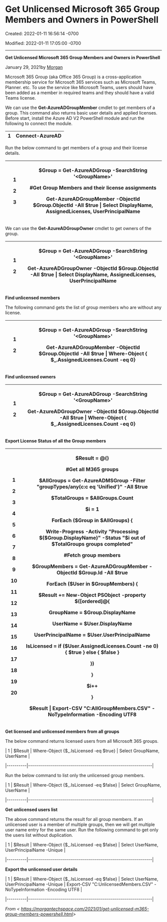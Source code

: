 # Get Unlicensed Microsoft 365 Group Members and Owners in PowerShell

Created: 2022-01-11 16:56:14 -0700

Modified: 2022-01-11 17:05:00 -0700

---

**Get Unlicensed Microsoft 365 Group Members and Owners in PowerShell**

January 29, 2021by [Morgan](https://morgantechspace.com/author/morgan)

Microsoft 365 Group (aka Office 365 Group) is a cross-application membership service for Microsoft 365 services such as Microsoft Teams, Planner. etc. To use the service like Microsoft Teams, users should have been added as a member in required teams and they should have a valid Teams license.

We can use the **Get-AzureADGroupMember** cmdlet to get members of a group. This command also returns basic user details and applied licenses. Before start, install the Azure AD V2 PowerShell module and run the following to connect the module.

| 1   | Connect-AzureAD |
|-----|-----------------|

Run the below command to get members of a group and their license details.

<table>
<colgroup>
<col style="width: 12%" />
<col style="width: 87%" />
</colgroup>
<thead>
<tr class="header">
<th><p>1</p>
<p>2</p>
<p>3</p></th>
<th><p>$Group = Get-AzureADGroup -SearchString '&lt;GroupName&gt;'</p>
<p>#Get Group Members and their license assignments</p>
<p>Get-AzureADGroupMember -ObjectId $Group.ObjectId -All $true | Select DisplayName, AssignedLicenses, UserPrincipalName</p></th>
</tr>
</thead>
<tbody>
</tbody>
</table>

We can use the **Get-AzureADGroupOwner** cmdlet to get owners of the group.

<table>
<colgroup>
<col style="width: 12%" />
<col style="width: 87%" />
</colgroup>
<thead>
<tr class="header">
<th><p>1</p>
<p>2</p></th>
<th><p>$Group = Get-AzureADGroup -SearchString '&lt;GroupName&gt;'</p>
<p>Get-AzureADGroupOwner -ObjectId $Group.ObjectId -All $true | Select DisplayName, AssignedLicenses, UserPrincipalName</p></th>
</tr>
</thead>
<tbody>
</tbody>
</table>

**Find unlicensed members**

The following command gets the list of group members who are without any license.

<table>
<colgroup>
<col style="width: 12%" />
<col style="width: 87%" />
</colgroup>
<thead>
<tr class="header">
<th><p>1</p>
<p>2</p></th>
<th><p>$Group = Get-AzureADGroup -SearchString '&lt;GroupName&gt;'</p>
<p>Get-AzureADGroupMember -ObjectId $Group.ObjectId -All $true | Where-Object { $_.AssignedLicenses.Count -eq 0}</p></th>
</tr>
</thead>
<tbody>
</tbody>
</table>

**Find unlicensed owners**

<table>
<colgroup>
<col style="width: 12%" />
<col style="width: 87%" />
</colgroup>
<thead>
<tr class="header">
<th><p>1</p>
<p>2</p></th>
<th><p>$Group = Get-AzureADGroup -SearchString '&lt;GroupName&gt;'</p>
<p>Get-AzureADGroupOwner -ObjectId $Group.ObjectId -All $true | Where-Object { $_.AssignedLicenses.Count -eq 0}</p></th>
</tr>
</thead>
<tbody>
</tbody>
</table>

**Export License Status of all the Group members**

<table>
<colgroup>
<col style="width: 11%" />
<col style="width: 88%" />
</colgroup>
<thead>
<tr class="header">
<th><p>1</p>
<p>2</p>
<p>3</p>
<p>4</p>
<p>5</p>
<p>6</p>
<p>7</p>
<p>8</p>
<p>9</p>
<p>10</p>
<p>11</p>
<p>12</p>
<p>13</p>
<p>14</p>
<p>15</p>
<p>16</p>
<p>17</p>
<p>18</p>
<p>19</p>
<p>20</p></th>
<th><p>$Result = @()</p>
<p>#Get all M365 groups</p>
<p>$AllGroups = Get-AzureADMSGroup -Filter "groupTypes/any(c:c eq 'Unified')" -All $true</p>
<p>$TotalGroups = $AllGroups.Count</p>
<p>$i = 1</p>
<p>ForEach ($Group in $AllGroups) {</p>
<p>Write-Progress -Activity "Processing $($Group.DisplayName)" -Status "$i out of $TotalGroups groups completed"</p>
<p>#Fetch group members</p>
<p>$GroupMembers = Get-AzureADGroupMember -ObjectId $Group.Id -All $true</p>
<p>ForEach ($User in $GroupMembers) {</p>
<p>$Result += New-Object PSObject -property $([ordered]@{</p>
<p>GroupName = $Group.DisplayName</p>
<p>UserName = $User.DisplayName</p>
<p>UserPrincipalName = $User.UserPrincipalName</p>
<p>IsLicensed = if ($User.AssignedLicenses.Count -ne 0) { $true } else { $false }</p>
<p>})</p>
<p>}</p>
<p>$i++</p>
<p>}</p>
<p>$Result | Export-CSV "C:AllGroupMembers.CSV" -NoTypeInformation -Encoding UTF8</p></th>
</tr>
</thead>
<tbody>
</tbody>
</table>

**Get licensed and unlicensed members from all groups**

The below command returns licensed users from all Microsoft 365 groups.

| 1   | $Result | Where-Object {$_.IsLicensed -eq $true} | Select GroupName, UserName |

|----------|--------------------------------------------------------------|

Run the below command to list only the unlicensed group members.

| 1   | $Result | Where-Object {$_.IsLicensed -eq $false} | Select GroupName, UserName |

|----------|--------------------------------------------------------------|

**Get unlicensed users list**

The above command returns the result for all group members. If an unlicensed user is a member of multiple groups, then we will get multiple user name entry for the same user. Run the following command to get only the users list without duplication.

| 1   | $Result | Where-Object {$_.IsLicensed -eq $false} | Select UserName, UserPrincipalName -Unique |

|----------|--------------------------------------------------------------|

**Export the unlicensed user details**

| 1   | $Result | Where-Object {$_.IsLicensed -eq $false} | Select UserName, UserPrincipalName -Unique | Export-CSV "C:UnlicensedMembers.CSV" -NoTypeInformation -Encoding UTF8 |

|----------|--------------------------------------------------------------|

*From < <https://morgantechspace.com/2021/01/get-unlicensed-m365-group-members-powershell.html>>*
